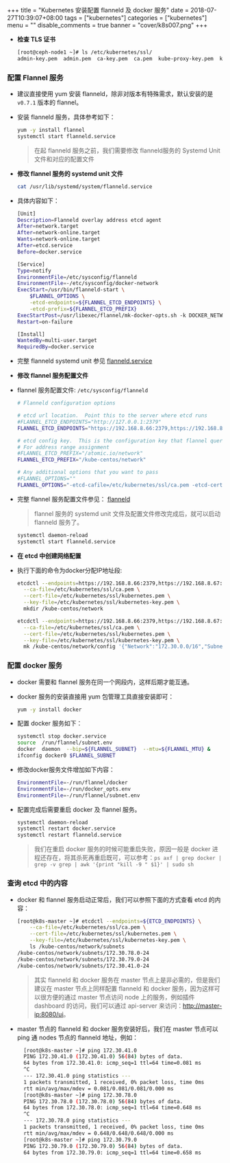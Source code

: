 +++
title = "Kubernetes 安装配置 flanneld 及 docker 服务"
date = 2018-07-27T10:39:07+08:00
tags = ["kubernetes"]
categories = ["kubernetes"]
menu = ""
disable_comments = true
banner = "cover/k8s007.png"
+++


- **检查 TLS 证书**
  
  ```bash
  [root@ceph-node1 ~]# ls /etc/kubernetes/ssl/
  admin-key.pem  admin.pem  ca-key.pem  ca.pem  kube-proxy-key.pem  kube-proxy.pem  kubernetes-key.pem  kubernetes.pem
  ```

### 配置 Flannel 服务
- 建议直接使用 yum 安装 flanneld，除非对版本有特殊需求，默认安装的是 `v0.7.1` 版本的 flannel。
- 安装 flanneld 服务，具体参考如下：
  
  ```bash
  yum -y install flannel
  systemctl start flanneld.service
  ```
  > 在起 flanneld 服务之前，我们需要修改 flanneld服务的 Systemd Unit 文件和对应的配置文件

- **修改 flannel 服务的 systemd unit 文件**

  ```bash
  cat /usr/lib/systemd/system/flanneld.service
  ```
- 具体内容如下：
  
  ```bash
  [Unit]
  Description=Flanneld overlay address etcd agent
  After=network.target
  After=network-online.target
  Wants=network-online.target
  After=etcd.service
  Before=docker.service
  
  [Service]
  Type=notify
  EnvironmentFile=/etc/sysconfig/flanneld
  EnvironmentFile=-/etc/sysconfig/docker-network
  ExecStart=/usr/bin/flanneld-start \
      $FLANNEL_OPTIONS \
      -etcd-endpoints=${FLANNEL_ETCD_ENDPOINTS} \
      -etcd-prefix=${FLANNEL_ETCD_PREFIX}
  ExecStartPost=/usr/libexec/flannel/mk-docker-opts.sh -k DOCKER_NETWORK_OPTIONS -d /run/flannel/docker
  Restart=on-failure
  
  [Install]
  WantedBy=multi-user.target
  RequiredBy=docker.service
  ```
- 完整 flanneld systemd unit 参见 [flanneld.service](https://github.com/yeaheo/kubernetes-manifests/blob/master/systemd/flanneld.service)

- **修改 flannel 服务配置文件**
- flannel 服务配置文件: `/etc/sysconfig/flanneld`
  
  ```bash
  # Flanneld configuration options  
  
  # etcd url location.  Point this to the server where etcd runs
  #FLANNEL_ETCD_ENDPOINTS="http://127.0.0.1:2379"
  FLANNEL_ETCD_ENDPOINTS="https://192.168.8.66:2379,https://192.168.8.67:2379,https://192.168.8.68:2379"
  
  # etcd config key.  This is the configuration key that flannel queries
  # For address range assignment
  #FLANNEL_ETCD_PREFIX="/atomic.io/network"
  FLANNEL_ETCD_PREFIX="/kube-centos/network"
  
  # Any additional options that you want to pass
  #FLANNEL_OPTIONS=""
  FLANNEL_OPTIONS="-etcd-cafile=/etc/kubernetes/ssl/ca.pem -etcd-certfile=/etc/kubernetes/ssl/kubernetes.pem -etcd-keyfile=/etc/kubernetes/ssl/kubernetes-key.pem"
  ```

- 完整 flannel 服务配置文件参见： [flanneld](https://github.com/yeaheo/kubernetes-manifests/blob/master/config/flanneld)

  > flannel 服务的 systemd unit 文件及配置文件修改完成后，就可以启动 flanneld 服务了。
  
  ```bash
  systemctl daemon-reload
  systemctl start flanneld.service
  ```

- **在 etcd 中创建网络配置**
- 执行下面的命令为docker分配IP地址段:
  
  ```bash
  etcdctl --endpoints=https://192.168.8.66:2379,https://192.168.8.67:2379,https://192.168.8.68:2379 \
    --ca-file=/etc/kubernetes/ssl/ca.pem \
    --cert-file=/etc/kubernetes/ssl/kubernetes.pem \
    --key-file=/etc/kubernetes/ssl/kubernetes-key.pem \
    mkdir /kube-centos/network

  etcdctl --endpoints=https://192.168.8.66:2379,https://192.168.8.67:2379,https://192.168.8.68:2379 \
    --ca-file=/etc/kubernetes/ssl/ca.pem \
    --cert-file=/etc/kubernetes/ssl/kubernetes.pem \
    --key-file=/etc/kubernetes/ssl/kubernetes-key.pem \
    mk /kube-centos/network/config '{"Network":"172.30.0.0/16","SubnetLen":24,"Backend":{"Type":"vxlan"}}'
  ```

### 配置 docker 服务
- docker 需要和 flannel 服务在同一个网段内，这样后期才能互通。
- docker 服务的安装直接用 yum 包管理工具直接安装即可：
  
  ```bash
  yum -y install docker
  ```

- 配置 docker 服务如下：
 
  ```bash
  systemctl stop docker.service
  source  /run/flannel/subnet.env 
  docker  daemon  --bip=${FLANNEL_SUBNET}  --mtu=${FLANNEL_MTU} &
  ifconfig docker0 $FLANNEL_SUBNET
  ```

- 修改docker服务文件增加如下内容：

  ```bash
  EnvironmentFile=-/run/flannel/docker 
  EnvironmentFile=-/run/docker_opts.env 
  EnvironmentFile=-/run/flannel/subnet.env
  ```

- 配置完成后需要重启 docker 及 flannel 服务。

  ```bash
  systemctl daemon-reload
  systemctl restart docker.service
  systemctl restart flanneld.service
  ```

  > 我们在重启 docker 服务的时候可能重启失败，原因一般是 docker 进程还存在，将其杀死再重启既可，可以参考：`ps axf | grep docker | grep -v grep | awk '{print "kill -9 " $1}' | sudo sh`

### 查询 etcd 中的内容
- docker 和 flannel 服务启动正常后，我们可以参照下面的方式查看 etcd 的内容：

  ```bash
  [root@k8s-master ~]# etcdctl --endpoints=${ETCD_ENDPOINTS} \
      --ca-file=/etc/kubernetes/ssl/ca.pem \
      --cert-file=/etc/kubernetes/ssl/kubernetes.pem \
      --key-file=/etc/kubernetes/ssl/kubernetes-key.pem \
      ls /kube-centos/network/subnets
  /kube-centos/network/subnets/172.30.78.0-24
  /kube-centos/network/subnets/172.30.79.0-24
  /kube-centos/network/subnets/172.30.41.0-24
  ```

  > 其实 flanneld 和 docker 服务在 master 节点上是非必需的，但是我们建议在 master 节点上同样配置 flanneld 和 docker 服务，因为这样可以很方便的通过 master 节点访问 node 上的服务，例如插件 dashboard 的访问，我们可以通过 api-server 来访问：<http://master-ip:8080/ui>。

- master 节点的 flanneld 和 docker 服务安装好后，我们在 master 节点可以 ping 通 nodes 节点的 flanneld 地址，例如：

  ```bash
    [root@k8s-master ~]# ping 172.30.41.0
    PING 172.30.41.0 (172.30.41.0) 56(84) bytes of data.
    64 bytes from 172.30.41.0: icmp_seq=1 ttl=64 time=0.081 ms
    ^C
    --- 172.30.41.0 ping statistics ---
    1 packets transmitted, 1 received, 0% packet loss, time 0ms
    rtt min/avg/max/mdev = 0.081/0.081/0.081/0.000 ms
    [root@k8s-master ~]# ping 172.30.78.0
    PING 172.30.78.0 (172.30.78.0) 56(84) bytes of data.
    64 bytes from 172.30.78.0: icmp_seq=1 ttl=64 time=0.648 ms
    ^C
    --- 172.30.78.0 ping statistics ---
    1 packets transmitted, 1 received, 0% packet loss, time 0ms
    rtt min/avg/max/mdev = 0.648/0.648/0.648/0.000 ms
    [root@k8s-master ~]# ping 172.30.79.0
    PING 172.30.79.0 (172.30.79.0) 56(84) bytes of data.
    64 bytes from 172.30.79.0: icmp_seq=1 ttl=64 time=0.658 ms
  ```







